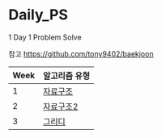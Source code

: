 # Daily_PS

1 Day 1 Problem Solve

참고 https://github.com/tony9402/baekjoon

| Week | 알고리즘 유형 |
|----|--------------------|
| 1 | [자료구조](DataStructure/README.md) |
| 2 | [자료구조2](DataStructure2/README.md) |
| 3 | [그리디](Greedy/README.md) |